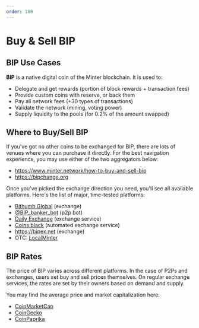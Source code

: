 ```yaml
---
order: 180
---
```


# Buy & Sell BIP

## BIP Use Cases

**BIP** is a native digital coin of the Minter blockchain. It is used to:

- Delegate and get rewards (portion of block rewards + transaction fees)
- Provide custom coins with reserve, or back them
- Pay all network fees (+30 types of transactions)
- Validate the network (mining, voting power)
- Supply liquidity to the pools (for 0.2% of the amount swapped)

## Where to Buy/Sell BIP

If you've got no other coins to be exchanged for BIP, there are lots of venues where you can purchase it directly. For the best navigation experience, you may use either of the two aggregators below:
- https://www.minter.network/how-to-buy-and-sell-bip
- https://bipchange.org

Once you've picked the exchange direction you need, you'll see all available platforms. Here's the list of major, time-tested platforms:
- [Bithumb Global](https://www.bithumb.pro/en-us/exchange/professional?q=BIP-USDT) (exchange)
- [@BIP_banker_bot](https://t.me/BIP_Banker_bot) (p2p bot)
- [Daily Exchange](https://t.me/dailyexchangebot) (exchange service)
- [Coins.black](https://coins.black/) (automated exchange service)
- https://bipex.net (exchange)
- OTC: [LocalMinter](https://t.me/LocalMinter)

## BIP Rates

The price of BIP varies across different platforms. In the case of P2Ps and exchanges, users set buy and sell prices themselves. On regular exchange services, the rates are set by their owners based on demand and supply.

You may find the average price and market capitalization here:
- [CoinMarketCap](https://coinmarketcap.com/currencies/minter-network/)
- [CoinGecko](https://www.coingecko.com/en/coins/bip)
- [CoinPaprika](https://coinpaprika.com/coin/bip-minter/)
